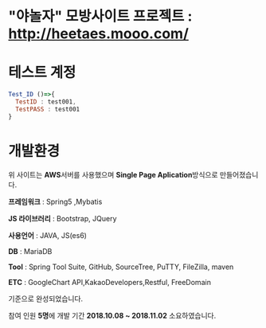 # "야놀자" 모방사이트 프로젝트 : http://heetaes.mooo.com/

# 테스트 계정
```js
Test_ID ()=>{
  TestID : test001,
  TestPASS : test001
}
```


# 개발환경
위 사이트는 **AWS**서버를 사용했으며 **Single Page Aplication**방식으로 만들어졌습니다.

**프레임워크** : Spring5 ,Mybatis

**JS 라이브러리** : Bootstrap, JQuery

**사용언어** : JAVA, JS(es6)

**DB** : MariaDB

**Tool** : Spring Tool Suite, GitHub, SourceTree, PuTTY, FileZilla, maven

**ETC** : GoogleChart API,KakaoDevelopers,Restful, FreeDomain

기준으로 완성되었습니다.


참여 인원 **5명**에 개발 기간 **2018.10.08 ~ 2018.11.02** 소요하였습니다.



